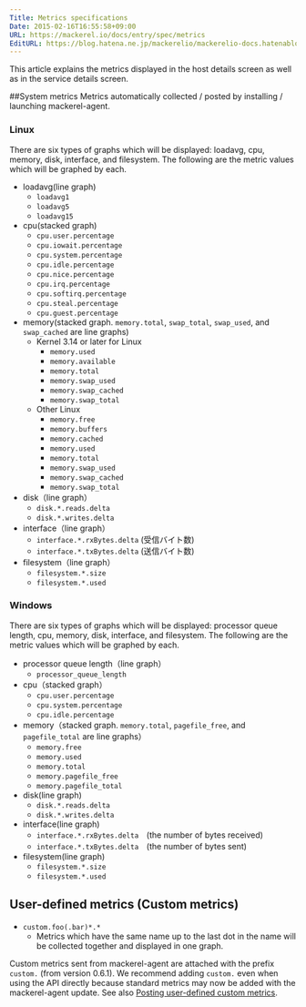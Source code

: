 ```yaml
---
Title: Metrics specifications
Date: 2015-02-16T16:55:58+09:00
URL: https://mackerel.io/docs/entry/spec/metrics
EditURL: https://blog.hatena.ne.jp/mackerelio/mackerelio-docs.hatenablog.mackerel.io/atom/entry/8454420450083896568
---
```


This article explains the metrics displayed in the host details screen as well as in the service details screen.

##System metrics
Metrics automatically collected / posted by installing / launching mackerel-agent.

### Linux

There are six types of graphs which will be displayed: loadavg, cpu, memory, disk, interface, and filesystem. The following are the metric values which will be graphed by each.

* loadavg(line graph)
  * `loadavg1`
  * `loadavg5`
  * `loadavg15`
* cpu(stacked graph)
  * `cpu.user.percentage`
  * `cpu.iowait.percentage`
  * `cpu.system.percentage`
  * `cpu.idle.percentage`
  * `cpu.nice.percentage`
  * `cpu.irq.percentage`
  * `cpu.softirq.percentage`
  * `cpu.steal.percentage`
  * `cpu.guest.percentage`
* memory(stacked graph. `memory.total`, `swap_total`, `swap_used`, and `swap_cached` are line graphs)
  * Kernel 3.14 or later for Linux
      * `memory.used`
      * `memory.available`
      * `memory.total`
      * `memory.swap_used`
      * `memory.swap_cached`
      * `memory.swap_total`
  * Other Linux
      * `memory.free`
      * `memory.buffers`
      * `memory.cached`
      * `memory.used`
      * `memory.total`
      * `memory.swap_used`
      * `memory.swap_cached`
      * `memory.swap_total`
* disk（line graph）
  * `disk.*.reads.delta`
  * `disk.*.writes.delta`
* interface（line graph）
  * `interface.*.rxBytes.delta` (受信バイト数)
  * `interface.*.txBytes.delta` (送信バイト数)
* filesystem（line graph）
  * `filesystem.*.size`
  * `filesystem.*.used`

### Windows

There are six types of graphs which will be displayed: processor queue length, cpu, memory, disk, interface, and filesystem. The following are the metric values which will be graphed by each.

* processor queue length（line graph）
  * `processor_queue_length`
* cpu（stacked graph）
  * `cpu.user.percentage`
  * `cpu.system.percentage`
  * `cpu.idle.percentage`
* memory（stacked graph. `memory.total`, `pagefile_free`, and `pagefile_total` are line graphs）
  * `memory.free`
  * `memory.used`
  * `memory.total`
  * `memory.pagefile_free`
  * `memory.pagefile_total`
* disk(line graph)
  * `disk.*.reads.delta`
  * `disk.*.writes.delta`
* interface(line graph)
  * `interface.*.rxBytes.delta`　(the number of bytes received)
  * `interface.*.txBytes.delta`　(the number of bytes sent)
* filesystem(line graph)
  * `filesystem.*.size`
  * `filesystem.*.used`

<h2 id="user-defined-metric">User-defined metrics (Custom metrics)</h2>

* `custom.foo(.bar)*.*`
  * Metrics which have the same name up to the last dot in the name will be collected together and displayed in one graph.

Custom metrics sent from mackerel-agent are attached with the prefix `custom.` (from version 0.6.1). We recommend adding `custom.` even when using the API directly because standard metrics may now be added with the mackerel-agent update. See also [Posting user-defined custom metrics](https://mackerel.io/docs/entry/advanced/custom-metrics).
